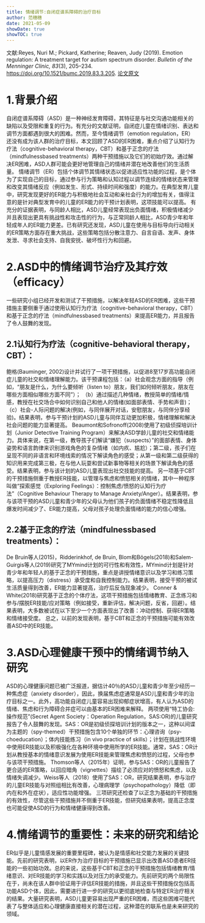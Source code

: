```yaml
---
title: 情绪调节:自闭症谱系障碍的治疗目标
author: 范穗穗
date: 2021-05-09
showDate: true
showTOC: true
---
```

文献:Reyes, Nuri M.; Pickard, Katherine; Reaven, Judy (2019). Emotion regulation: A treatment target for autism spectrum disorder. *Bulletin of the Menninger Clinic, 83*(3), 205–234.
https://doi.org/10.1521/bumc.2019.83.3.205.
[论文原文](../Source_Files/2021-05-09-FSS1.Pdf)
# 1.背景介绍
自闭症谱系障碍（ASD）是一种神经发育障碍，其特征是与社交沟通功能相关的缺陷以及受限和重复的行为。有充分的文献证明，自闭症儿童在情绪识别、表达和调节方面都遇到很大的困难。然而，至今情绪调节（emotion regulation，ER）还没有成为该人群的治疗目标，本文回顾了ASD的ER困难，重点介绍了认知行为疗法（cognitive-behavioral therapy，CBT）和基于正念的疗法（mindfulnessbased treatments）两种干预措施以及它们的初始疗效。通过解决ER困难，ASD人群可能会更好地管理自己的情绪并潜在地改善他们的生活质量。
情绪调节（ER）包括个体调节其情绪状态以促进适应性功能的过程，是个体为了实现自己的目标，通过参与行为策略和认知过程以调节连续的情绪状态来管理和改变其情绪反应（例如发生、形式、持续时间和强度）的能力。在典型发育儿童中，研究发现更好的ER能力与积极地社会互动和亲社会行为的增加有关，值得注意的是针对典型发育中的儿童的ER能力的干预计划表明，这项技能可以提高。
有充分的证据表明，与同龄人相比，ASD儿童经常表现出负面情绪，积极情绪减少并且表现出更具有挑战性和攻击性的行为，与正常同龄人相比，ASD青少年和年轻成年人的ER能力更差。已有研究还发现，ASD儿童在使用与目标导向行动相关的ER策略方面存在重大挑战，这些策略包括分散注意力、自言自语、发声、身体发泄、寻求社会支持、自我安抚、破坏性行为和回避。
# 2.ASD中的情绪调节治疗及其疗效（efficacy）
一些研究小组已经开发和测试了干预措施，以解决年轻ASD的ER困难，这些干预措施主要侧重于通过使用认知行为疗法（cognitive-behavioral therapy，CBT）和基于正念的疗法（mindfulnessbased treatments）来提高ER能力，并且报告了令人鼓舞的发现。
## 2.1认知行为疗法（cognitive-behavioral therapy，CBT）：
鲍格(Bauminger, 2002)设计并试行了一项干预措施，以促进8至17岁高功能自闭症儿童的社交和情绪理解能力。该干预课程包括：（a）社会观念方面的指导（例如，“朋友是什么，为什么要倾听（listen to）朋友，我们如何倾听朋友，朋友在哪些方面相似哪些方面不同”）； （b）通过描述几种情绪，教授简单的情绪/情感，教授在社交场合中如何识别自己和他人的情绪(如面部表情、手势和声音)；（c）社会-人际问题的解决(例如，与同伴展开对话，安慰朋友，与同伴分享经验)。结果表明，参与干预计划的ASD儿童与同伴互动更加积极，情绪理解和解决社会问题的能力显著提高。
Beaumont和Sofronoff(2008)使用了初级侦探培训计划（Junior Detective Training Program）来解决ASD学龄儿童的社交和情绪能力。具体来说，在第一级，教导孩子们解读“嫌犯（suspects）”的面部表情、身体姿势和语言韵律来识别游戏角色的复杂情绪（如内疚、尴尬）；第二级，孩子们在呈现不同的非语言和环境线索的情况下解读角色的感受；从第一级和第二级获得的知识用来完成第三极，在与他人玩耍和尝试新事物等相关的场景下解读角色的感受。结果表明，参与该计划的ASD儿童表现出社交技能的提高。
另一项基于CBT的干预措施侧重于教授ER技能，以管理与焦虑和愤怒相关的情绪，其中一种程序叫做“探索感觉（Exploring Feelings）：控制焦虑/愤怒的认知行为疗法”（Cognitive Behaviour Therapy to Manage Anxiety/Anger）。结果表明，参与该项干预的ASD儿童和青少年的父母认为他们孩子的负面情绪不稳定性降低且爆发时间减少了、ER能力提高，父母对孩子处理负面情绪的能力的信心增强。
## 2.2基于正念的疗法（mindfulnessbased treatments）：
De Bruin等人(2015)，Ridderinkhof, de Bruin, Blom和Bögels(2018)和Salem-Guirgis等人(2019)研究了MYmind计划的可行性和有效性，MYmind计划是针对青少年和年轻人的基于正念的干预措施，重点是讲授情绪意识以及学习和练习策略，以提高压力（distress）承受度和自我控制能力。结果表明，接受干预的被试生活质量得到改善，ER能力显著提高，治疗后反刍现象减少。
Conner & White(2018)研究基于正念的个体疗法，这项干预措施包括情绪教育、正念练习和参与/摆脱ER技能/应对策略（例如接受，重新评估，解决问题，反省，回避）。结果表明，大多数被试在以下至少一个方面表现出了改善：冲动控制、获得ER策略和情绪接受度。
总之，以前的发现表明，基于CBT和正念的干预措施可能有效改善ASD中的ER技能。
# 3.ASD心理健康干预中的情绪调节纳入研究
ASD的心理健康问题已被广泛报道，据估计40％的ASD儿童和青少年至少经历一种焦虑症（anxiety disorder），因此，换届焦虑症通常是ASD儿童和青少年的治疗目标之一。此外，高功能自闭症儿童容易出现抑郁症状增高，有人认为ASD的情绪、焦虑和行为障碍合并症可以由基本的ER困难来解释。
两项使用“特工协会:操作规范”(Secret Agent Society：Operation Regulation，SAS:OR)的儿童研究报告了令人鼓舞的发现。SAS：OR是初级侦探培训计划的版本之一，这种以间谍为主题的（spy-themed）干预措施包含10个单独的环节：心理咨询（psy-choeducation）；体内技能练习（in vivo practice of skills）；计划在挑战性环境中使用ER技能以及积极强化在各种环境中使用所学的ER技能。通常，SAS：OR计划从教授基本的情绪意识发展为使用ER技能来管理焦虑和愤怒的过程，父母也参与该项干预措施。
Thomson等人（2015年）证明，参与SAS：OR的儿童报告了更合适的ER策略，以回应暗角（vignettes）描绘了必须应对的愤怒和焦虑，以及情绪失调减少。Weiss等人（2018）使用了SAS：OR，研究结果表明，参与治疗的儿童ER技能与对照组相比有改善，心理病理学（psychopathology）降低（即内在和外在症状），适应性功能增强。
三项研究还检查了以正念为基础的干预措施的有效性，尽管这些干预措施并不侧重于ER技能，但研究结果表明，提高正念度也可能促使ASD的行为和情绪健康得到改善。
# 4.情绪调节的重要性：未来的研究和结论
ER似乎是儿童情感发展的重要里程碑，被认为是情感和社交能力发展的关键技能。先前的研究表明，以ER作为治疗目标的干预措施已显示出改善ASD患者ER技能的一些初始功效。总的来说，这些基于CBT和正念的干预措施包括情绪教育/情绪意识、对ER技能的学习和实践以及对压力的承受能力。先前研究的两个局限性在于，尚未在该人群中验证用于评估ER技能的措施，并且这些干预措施仅包括高功能ASD个体，因此，需要进行进一步的研究以更彻底地检查与特定ER治疗相关的结果。大量研究表明，ASD儿童更容易出现严重的ER困难，而这些困难可能代表了与整体适应和心理健康直接相关的潜在过程，这种潜在的联系也是未来研究的领域。